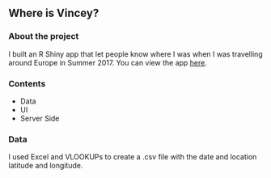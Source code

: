 ## Where is Vincey?

### About the project
I built an R Shiny app that let people know where I was when I was travelling around Europe in Summer 2017. You can view the app [here](http://whereis.vinceyau.me).

### Contents
- Data
- UI
- Server Side

### Data 
I used Excel and VLOOKUPs to create a .csv file with the date and location latitude and longitude.


